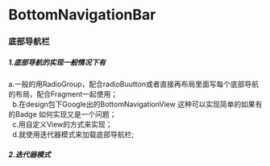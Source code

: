# BottomNavigationBar
 ###  底部导航栏
 ##### 1.底部导航的实现一般情况下有
   a.一般的用RadioGroup，配合radioBuutton或者直接再布局里面写每个底部导航的布局，配合Fragment一起使用；<br />
   b.在design包下Google出的BottomNavigationView 这种可以实现简单的如果有的Badge 如何实现又是一个问题；<br />
   c.用自定义View的方式来实现；<br />
   d.就使用迭代器模式来加载底部导航栏;<br />
 ##### 2.迭代器模式  
   
